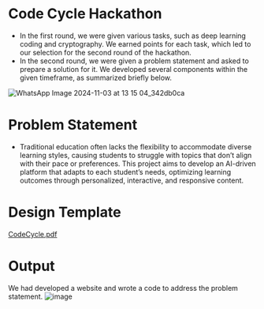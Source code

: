 # Code Cycle Hackathon
- In the first round, we were given various tasks, such as deep learning coding and cryptography. We earned points for each task, which led to our selection for the second round of the hackathon.
- In the second round, we were given a problem statement and asked to prepare a solution for it. We developed several components within the given timeframe, as summarized briefly below.

![WhatsApp Image 2024-11-03 at 13 15 04_342db0ca](https://github.com/user-attachments/assets/f1d61ae9-1c39-4ace-bf4c-785f15c18c5f)
# Problem Statement
- Traditional education often lacks the flexibility to accommodate diverse learning styles, causing students to struggle with topics that don’t align with their pace or preferences. This project aims to develop an AI-driven platform that adapts to each student’s needs, optimizing learning outcomes through personalized, interactive, and responsive content.
# Design Template
[CodeCycle.pdf](https://github.com/user-attachments/files/17609704/CodeCycle.pdf)
# Output
We had developed a website and wrote a code to address the problem statement.
![image](https://github.com/user-attachments/assets/6e4190d4-7161-42a1-ac66-36e18420d2f0)

